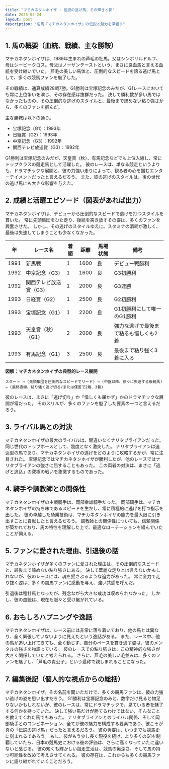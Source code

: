 ```yaml
---
title: "マチカネタンホイザ - 伝説の逃げ馬、その輝きと影"
date: 2025-05-24
layout: post
description: "名馬『マチカネタンホイザ』の伝説と魅力を深堀り"
---
```


## 1. 馬の概要（血統、戦績、主な勝鞍）

マチカネタンホイザは、1989年生まれの芦毛の牡馬。父はシンボリルドルフ、母はシービークロス。母父はノーザンテーストという、まさに良血馬と言える血統を受け継いでいた。  芦毛の美しい馬体と、圧倒的なスピードを誇る逃げ馬として、多くの競馬ファンを魅了した。

その戦績は、通算成績28戦7勝。G1勝利は宝塚記念のみだが、G1レースにおいても常に上位争いを演じ、その存在感は抜群だった。  決して勝利数が多い馬ではなかったものの、その圧倒的な逃げのスタイルと、最後まで諦めない粘り強さから、多くのファンを掴んだ。

主な勝鞍は以下の通り。

* 宝塚記念（G1）：1993年
* 日経賞（G2）：1993年
* 中京記念（G3）：1992年
* 関西テレビ放送賞（G3）：1992年

G1勝利は宝塚記念のみだが、天皇賞（秋）、有馬記念などでも上位入線し、常にトップクラスの競走馬として活躍した。  彼のレースは、単なる競走というよりも、ドラマチックな展開と、彼の力強い走りによって、観る者の心を掴むエンターテイメントだったと言えるだろう。  また、彼の逃げのスタイルは、後の世代の逃げ馬にも大きな影響を与えた。


## 2. 成績と活躍エピソード（図表があれば出力）

マチカネタンホイザは、デビューから圧倒的なスピードで逃げを打つスタイルを貫いた。  常に先頭集団をひた走り、後続を突き放すその姿は、多くのファンを興奮させた。 しかし、その逃げのスタイルゆえに、スタミナの消耗が激しく、最後は失速してしまうことも少なくなかった。

| 年 | レース名          | 着順 | 距離 | 馬場状態 | 備考                                      |
|---|-----------------|-----|------|---------|-------------------------------------------|
| 1991 | 新馬戦           | 1   | 1600 | 良       | デビュー戦勝利                             |
| 1992 | 中京記念（G3）   | 1   | 1600 | 良       | G3初勝利                                  |
| 1992 | 関西テレビ放送賞（G3）| 1   | 2000 | 良       | G3連勝                                  |
| 1993 | 日経賞（G2）     | 1   | 2500 | 良       | G2初勝利                                  |
| 1993 | 宝塚記念（G1）   | 1   | 2200 | 良       | G1初勝利にして唯一のG1勝利                 |
| 1993 | 天皇賞（秋）（G1）| 2   | 2000 | 良       | 強力な逃げで最後まで粘るも惜しくも2着       |
| 1993 | 有馬記念（G1）   | 3   | 2500 | 良       | 最後まで粘り強く3着に入る                  |


**図解：マチカネタンホイザの典型的レース展開**

```
スタート → (先頭集団を圧倒的なスピードでリード) → (中盤以降、徐々に失速する後続馬) → (最終直線、粘り強く逃げ切る/または僅差で2着、3着)
```

彼のレースは、まさに「逃げ切り」か「惜しくも届かず」かのドラマチックな展開が常だった。  そのスリルが、多くのファンを魅了した要素の一つと言えるだろう。


## 3. ライバル馬との対決

マチカネタンホイザの最大のライバルは、間違いなくナリタブライアンだった。  同じ世代のトップホースとして、幾度となく激突した。  ナリタブライアンは追込型の馬であり、マチカネタンホイザの逃げをどのように攻略するかが、常に注目された。  宝塚記念ではマチカネタンホイザが勝利したが、他のレースではナリタブライアンの強さに屈することもあった。  この両者の対決は、まさに「逃げと追込」の究極の戦いを象徴するものであった。


## 4. 騎手や調教師との関係性

マチカネタンホイザの主戦騎手は、岡部幸雄騎手だった。  岡部騎手は、マチカネタンホイザの持ち味であるスピードを生かし、常に積極的に逃げを打つ指示を出した。  彼の卓越した騎乗技術は、マチカネタンホイザの能力を最大限に引き出すことに貢献したと言えるだろう。  調教師との関係性についても、信頼関係が築かれており、馬の特性を理解した上で、最適なローテーションを組んでいたことが伺える。


## 5. ファンに愛された理由、引退後の話

マチカネタンホイザが多くのファンに愛された理由は、その圧倒的なスピードと、最後まで諦めない粘り強さにある。  決して華麗な走りとは言えないかもしれないが、彼のレースには、魂を揺さぶるような迫力があった。  常に全力で走り抜く姿は、多くの競馬ファンに感動を与え、強い共感を呼んだ。

引退後は種牡馬となったが、残念ながら大きな成功は収められなかった。  しかし、彼の血統は、現在も脈々と受け継がれている。


## 6. おもしろハプニングや逸話

マチカネタンホイザは、レース前には非常に落ち着いており、他の馬とは異なり、全く緊張していないように見えたという逸話がある。  また、レース中、他の馬が追い上げてきても、全く動じず、自分のペースを貫き通す姿は、彼のメンタルの強さを物語っている。  彼のレースでの粘り強さは、この精神的な強さが大きく関係していたと考えられる。  さらに、芦毛の美しい毛並みは、多くのファンを魅了し、「芦毛の貴公子」という愛称で親しまれることになった。


## 7. 編集後記（個人的な視点からの総括）

マチカネタンホイザ。その名前を聞いただけで、多くの競馬ファンは、彼の力強い逃げの姿を思い出すだろう。  G1勝利は宝塚記念のみと、数字だけ見ると物足りないかもしれないが、彼のレースは、常にドラマチックで、見ている者を魅了する何かを持っていた。  決して強い馬だけが勝てるわけではない、そんなことを教えてくれた馬でもあった。  ナリタブライアンとのライバル関係、そして岡部騎手とのコンビネーション、全てが彼の魅力を構成する要素であり、彼こそが真の「伝説の逃げ馬」だったと言えるだろう。  彼の勇姿は、いつまでも競馬史に刻まれるであろう。  もし、彼がもう少し長く現役を続け、より多くのG1を制覇していたら、日本の競馬史における彼の評価は、さらに高くなっていたに違いないと感じる。  彼の短くも輝かしい競走生活は、競馬の奥深さ、そして馬の持つ可能性を改めて考えさせてくれる。  彼の存在は、これからも多くの競馬ファンに語り継がれていくことだろう。
